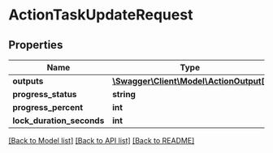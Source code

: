 # ActionTaskUpdateRequest

## Properties
Name | Type | Description | Notes
------------ | ------------- | ------------- | -------------
**outputs** | [**\Swagger\Client\Model\ActionOutput[]**](ActionOutput.md) |  | [optional] 
**progress_status** | **string** |  | [optional] 
**progress_percent** | **int** |  | [optional] 
**lock_duration_seconds** | **int** |  | [optional] 

[[Back to Model list]](../../README.md#documentation-for-models) [[Back to API list]](../../README.md#documentation-for-api-endpoints) [[Back to README]](../../README.md)

